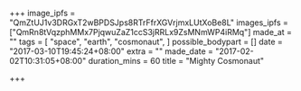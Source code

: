 +++
image_ipfs = "QmZtUJ1v3DRGxT2wBPDSJps8RTrFfrXGVrjmxLUtXoBe8L"
images_ipfs = ["QmRn8tVqzphMMx7PjqwuZaZ1ccS3jRRLx9ZsMNmWP4iRMq"]
made_at = ""
tags = [
  "space",
  "earth",
  "cosmonaut",
]
possible_bodypart = []
date = "2017-03-10T19:45:24+08:00"
extra = ""
made_date = "2017-02-02T10:31:05+08:00"
duration_mins = 60
title = "Mighty Cosmonaut"

+++
